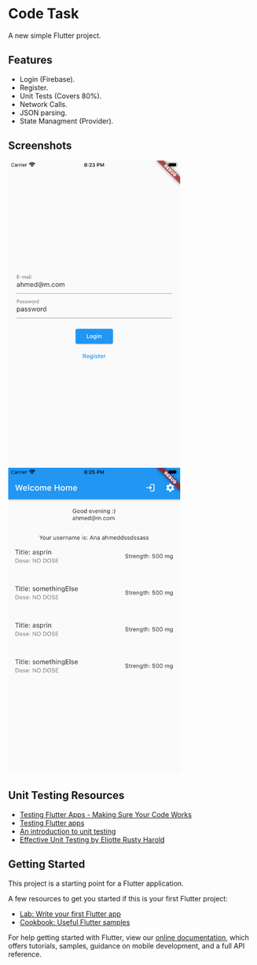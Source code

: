 # Code Task

A new simple Flutter project.

## Features
* Login (Firebase).
* Register.
* Unit Tests (Covers 80%).
* Network Calls.
* JSON parsing.
* State Managment (Provider).

## Screenshots

<img src="screenshots/screenshot1.png" width="350"> <img src="screenshots/screenshot2.png" width="350">


## Unit Testing Resources
* [Testing Flutter Apps - Making Sure Your Code Works](https://www.youtube.com/watch?v=bj-oMYyLZEY)
* [Testing Flutter apps](https://flutter.dev/docs/testing)
* [An introduction to unit testing](https://flutter.dev/docs/cookbook/testing/unit/introduction)
* [Effective Unit Testing by Eliotte Rusty Harold](https://www.youtube.com/watch?v=fr1E9aVnBxw)

## Getting Started

This project is a starting point for a Flutter application.

A few resources to get you started if this is your first Flutter project:

- [Lab: Write your first Flutter app](https://flutter.dev/docs/get-started/codelab)
- [Cookbook: Useful Flutter samples](https://flutter.dev/docs/cookbook)

For help getting started with Flutter, view our
[online documentation](https://flutter.dev/docs), which offers tutorials,
samples, guidance on mobile development, and a full API reference.
